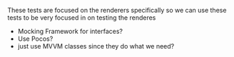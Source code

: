 These tests are focused on the renderers specifically so we can use these tests to be very focused in on testing the renderes
- Mocking Framework for interfaces?
- Use Pocos?
- just use MVVM classes since they do what we need?
